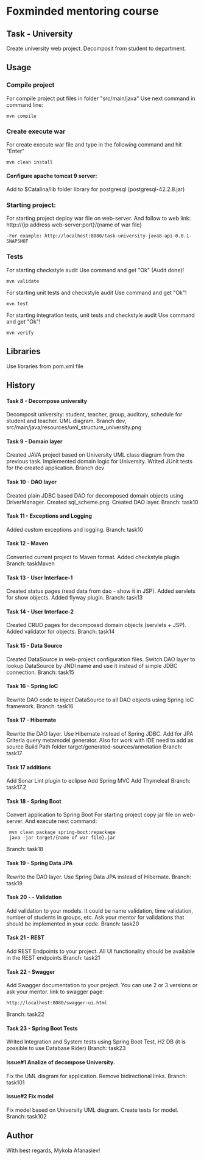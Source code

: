 # Foxminded mentoring course

## Task - University
Create university web project. Decomposit from student to department. 

## Usage

### Compile project
For compile project put files in folder "src/main/java" Use next command in command line:
```
mvn compile
```

### Create execute war 
For create execute war file and type in the following command and hit "Enter"
```
mvn clean install
```

#### Configure apache tomcat 9 server:
Add to $Catalina/lib folder library for postgresql (postgresql-42.2.8.jar)

### Starting project:
For starting project deploy war file on web-server. And follow 
to web link: http://{ip address web-server:port}/{name of war file}
```
-For example: http://localhost:8080/task-university-java8-api-0.0.1-SNAPSHOT
```

### Tests
For starting checkstyle audit 
Use command and get "Ok" (Audit done)!
```
mvn validate
```

For starting unit tests and checkstyle audit
Use command and get "Ok"!
```
mvn test
```
For starting integration tests, unit tests and checkstyle audit
Use command and get "Ok"!
```
mvn verify
```

## Libraries
Use libraries from pom.xml file

## History
#### Task 8 - Decompose university
Decomposit university: student, teacher, group, auditory, schedule for student and teacher. UML diagram.
Branch dev, src/main/java/resources/uml_structure_university.png 
#### Task 9 - Domain layer
Created JAVA project based on University UML class diagram from the previous task.
Implemented domain logic for University.
Writed JUnit tests for the created application.
Branch dev
#### Task 10 - DAO layer
Created plain JDBC based DAO for decomposed domain objects using DriverManager.
Created sql_scheme.png. Created DAO layer. 
Branch: task10
#### Task 11 - Exceptions and Logging
Added custom exceptions and logging.
Branch: task10
#### Task 12 - Maven
Converted current project to Maven format. Added checkstyle plugin
Branch: taskMaven
#### Task 13 - User Interface-1
Created status pages (read data from dao - show it in JSP). Added servlets for show objects. Added flyway plugin.
Branch: task13
#### Task 14 - User Interface-2
Created CRUD pages for decomposed domain objects (servlets + JSP). Added validator for objects.
Branch: task14
#### Task 15 - Data Source
Created DataSource in web-project configuration files. Switch DAO layer to lookup DataSource by JNDI name and use it instead of simple JDBC connection.
Branch: task15
#### Task 16 - Spring IoC
Rewrite DAO code to inject DataSource to all DAO objects using Spring IoC framework.
Branch: task16
#### Task 17 - Hibernate
Rewrite the DAO layer. Use Hibernate instead of Spring JDBC.
Add for JPA Criteria query metamodel generator. 
Also for work with IDE need to add as source Build Path folder target/generated-sources/annotation
Branch: task17
#### Task 17 additions
Add Sonar Lint plugin to eclipse
Add Spring MVC
Add Thymeleaf
Branch: task17.2
#### Task 18 - Spring Boot
Convert application to Spring Boot
For starting project copy jar file on web-server. And execute next command:
```
 mvn clean package spring-boot:repackage
 java -jar target/{name of war file}.jar
```
Branch: task18
#### Task 19 - Spring Data JPA
Rewrite the DAO layer. Use Spring Data JPA instead of Hibernate.
Branch: task19
#### Task 20 - - Validation
Add validation to your models. It could be name validation, time validation, number of students in groups, etc. Ask your mentor for validations that should be implemented in your code.
Branch: task20
#### Task 21 - REST
Add REST Endpoints to your project. All UI functionality should be available in the REST endpoints
Branch: task21
#### Task 22 - Swagger
Add Swagger documentation to your project. 
You can use 2 or 3 versions or ask your mentor.
link to swagger page: 
```
http://localhost:8080/swagger-ui.html
```
Branch: task22
#### Task 23 - Spring Boot Tests
Writed Integration and System tests using Spring Boot Test, H2 DB (it is possible to use Database Rider)
Branch: task23

#### Issue#1 Analize of decompose University.
Fix the UML diagram for application. Remove bidirectional links.
Branch: task101

#### Issue#2 Fix model
Fix model based on University UML diagram. Create tests for model.
Branch: task102

## Author
With best regards, Mykola Afanasiev!
